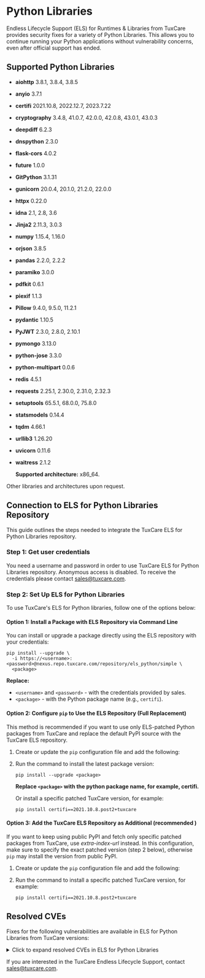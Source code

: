 # Python Libraries

Endless Lifecycle Support (ELS) for Runtimes & Libraries from TuxCare provides security fixes for a variety of Python Libraries. This allows you to continue running your Python applications without vulnerability concerns, even after official support has ended.

## Supported Python Libraries

* **aiohttp** 3.8.1, 3.8.4, 3.8.5 
* **anyio** 3.7.1
* **certifi** 2021.10.8, 2022.12.7, 2023.7.22
* **cryptography** 3.4.8, 41.0.7, 42.0.0, 42.0.8, 43.0.1, 43.0.3
* **deepdiff** 6.2.3
* **dnspython** 2.3.0
* **flask-cors** 4.0.2
* **future** 1.0.0
* **GitPython** 3.1.31
* **gunicorn** 20.0.4, 20.1.0, 21.2.0, 22.0.0
* **httpx** 0.22.0
* **idna** 2.1, 2.8, 3.6
* **Jinja2** 2.11.3, 3.0.3
* **numpy** 1.15.4, 1.16.0
* **orjson** 3.8.5
* **pandas** 2.2.0, 2.2.2
* **paramiko** 3.0.0
* **pdfkit** 0.6.1
* **piexif** 1.1.3
* **Pillow** 9.4.0, 9.5.0, 11.2.1
* **pydantic** 1.10.5
* **PyJWT** 2.3.0, 2.8.0, 2.10.1
* **pymongo** 3.13.0
* **python-jose** 3.3.0
* **python-multipart** 0.0.6
* **redis** 4.5.1
* **requests** 2.25.1, 2.30.0, 2.31.0, 2.32.3
* **setuptools** 65.5.1, 68.0.0, 75.8.0
* **statsmodels** 0.14.4
* **tqdm** 4.66.1
* **urllib3** 1.26.20
* **uvicorn** 0.11.6
* **waitress** 2.1.2

  **Supported architecture:** x86_64.

Other libraries and architectures upon request.

## Connection to ELS for Python Libraries Repository

This guide outlines the steps needed to integrate the TuxCare ELS for Python Libraries repository.

### Step 1: Get user credentials

You need a username and password in order to use TuxCare ELS for Python Libraries repository. Anonymous access is disabled. To receive the credentials please contact [sales@tuxcare.com](mailto:sales@tuxcare.com).

### Step 2: Set Up ELS for Python Libraries

To use TuxCare's ELS for Python libraries, follow one of the options below:

#### Option 1: Install a Package with ELS Repository via Command Line

You can install or upgrade a package directly using the ELS repository with your credentials:

<CodeWithCopy>

```text
pip install --upgrade \
  -i https://<username>:<password>@nexus.repo.tuxcare.com/repository/els_python/simple \
  <package>
```

</CodeWithCopy>

**Replace:**
* `<username>` and `<password>` - with the credentials provided by sales.  
* `<package>` - with the Python package name (e.g., `certifi`).

#### Option 2: Configure `pip` to Use the ELS Repository (Full Replacement)

This method is recommended if you want to use only ELS-patched Python packages from TuxCare and replace the default PyPI source with the TuxCare ELS repository. 

1. Create or update the `pip` configuration file and add the following:

   <CodeTabs :tabs="[
   { title: 'Linux/macOS (~/.pip/pip.conf)', content:
   `[global]
   index-url = https://username:password@nexus.repo.tuxcare.com/repository/els_python/simple` },
   { title: 'Windows (%APPDATA%\pip\pip.ini)', content:
   `[global]
   index-url = https://username:password@nexus.repo.tuxcare.com/repository/els_python/simple` }
   ]" />

2. Run the command to install the latest package version:

   <CodeWithCopy>

   ```text
   pip install --upgrade <package>
   ```

   </CodeWithCopy>

   **Replace `<package>` with the python package name, for example, certifi.**

   Or install a specific patched TuxCare version, for example:

   <CodeWithCopy>

   ```text
   pip install certifi==2021.10.8.post2+tuxcare
   ```

   </CodeWithCopy>

#### Option 3: Add the TuxCare ELS Repository as Additional (recommended )

If you want to keep using public PyPI and fetch only specific patched packages from TuxCare, use *extra-index-url* instead. In this configuration, make sure to specify the exact patched version (step 2 below), otherwise `pip` may install the version from public PyPI.

1. Create or update the `pip` configuration file and add the following:

   <CodeTabs :tabs="[
   { title: 'Linux/macOS (~/.pip/pip.conf)', content:
   `[global]
   extra-index-url = https://username:password@nexus.repo.tuxcare.com/repository/els_python/simple` },
   { title: 'Windows (%APPDATA%\pip\pip.ini)', content:
   `[global]
   extra-index-url = https://username:password@nexus.repo.tuxcare.com/repository/els_python/simple` }
   ]" />

2. Run the command to install a specific patched TuxCare version, for example:

   <CodeWithCopy>

   ```text
   pip install certifi==2021.10.8.post2+tuxcare
   ```

   </CodeWithCopy>

## Resolved CVEs

Fixes for the following vulnerabilities are available in ELS for Python Libraries from TuxCare versions:

<details>
  <summary>Click to expand resolved CVEs in ELS for Python Libraries</summary>

| CVE ID              | Severity | Library      | Vulnerable Versions | Safe Version |
| :-----------------: | :------: | :----------: | :----------------: | :----------: |
| CVE-2025-58367      | Critical | deepdiff     | 6.2.3              | 6.2.3.post1+tuxcare |
| CVE-2025-55197      | Medium   | pypdf        | 5.9.0              | 5.9.0.post1+tuxcare |
| CVE-2025-50817      | N/A      | future       | 1.0.0              | 1.0.0.post1+tuxcare |
| CVE-2025-50181      | Medium   | urllib3      | 1.26.20            | 1.26.20.post1+tuxcare |
| CVE-2025-48379      | High     | pillow       | 11.2.1             | 11.2.1.post1+tuxcare |
| CVE-2025-47273      | High     | setuptools   | 75.8.0             | 75.8.0.post1+tuxcare |
| CVE-2025-45768      | N/A      | pyjwt        | 2.10.1             | 2.10.1.post1+tuxcare |
| CVE-2025-45768      | N/A      | pyjwt        | 2.8.0              | 2.8.0.post1+tuxcare |
| CVE-2025-27516      | Medium   | jinja2	      | 2.11.3             | 2.11.3.post2+tuxcare |
| CVE-2025-26240      | N/A      | pdfkit       | 0.6.1              | 0.6.1.post1+tuxcare |
| CVE-2024-56326      | Medium   | jinja2       | 2.11.3             | 2.11.3.post2+tuxcare |
| CVE-2024-52304      | High     | aiohttp      | 3.8.5              | 3.8.5.post2+tuxcare |
| CVE-2024-56201      | Medium   | jinja2       | 3.0.3              | 3.0.3.post1+tuxcare |
| CVE-2024-49769      | High     | waitress     | 2.1.2              | 2.1.2.post2+tuxcare |
| CVE-2024-49768      | Medium   | waitress     | 2.1.2              | 2.1.2.post1+tuxcare<br>2.1.2.post2+tuxcare |
| CVE-2024-47081      | Medium   | requests     | 2.32.3             | 2.32.3.post1+tuxcare |
| CVE-2024-39689      | High     | certifi      | 2023.7.22          | 2023.07.22.post1+tuxcare |
| CVE-2024-39689      | High     | certifi      | 2022.12.7          | 2022.12.07.post2+tuxcare |
| CVE-2024-35195      | Medium   | requests     | 2.31.0             | 2.31.0.post1+tuxcare |
| CVE-2024-34064      | Medium   | jinja2       | 2.11.3             | 2.11.3.post1+tuxcare<br>2.11.3.post2+tuxcare |
| CVE-2024-34062      | Medium   | tqdm         | 4.66.1             | 4.66.1.post1+tuxcare |
| CVE-2024-28219      | Medium   | pillow       | 9.4.0              | 9.4.0.post3+tuxcare |
| CVE-2024-27454      | High     | orjson       | 3.8.5              | 3.8.5.post1+tuxcare |
| CVE-2024-26130      | High     | cryptography | 41.0.7             | 41.0.7.post1+tuxcare |
| CVE-2024-26130      | High     | cryptography | 42.0.0             | 42.0.0.post1+tuxcare |
| CVE-2024-24762      | High     | python-multipart | 0.0.6         | 0.0.6.post1+tuxcare |
| CVE-2024-22195      | Medium   | jinja2       | 2.11.3             | 2.11.3.post1+tuxcare<br>2.11.3.post2+tuxcare |
| CVE-2024-22190      | High     | gitpython    | 3.1.31             | 3.1.31.post1+tuxcare |
| CVE-2024-12797      | N/A      | cryptography | 43.0.3             | 43.0.3.post1+tuxcare |
| CVE-2024-12797      | N/A      | cryptography | 43.0.1             | 43.0.1.post1+tuxcare |
| CVE-2024-12797      | High     | cryptography | 42.0.8             | 42.0.8.post1+tuxcare |
| CVE-2024-9880       | N/A      | pandas       | 2.2.2              | 2.2.2.post1+tuxcare |
| CVE-2024-9880       | N/A      | pandas       | 2.2.0              | 2.2.0.post1+tuxcare |
| CVE-2024-7923       | Critical | gunicorn     | 20.1.0             | 20.1.0.post2+tuxcare |
| CVE-2024-6866       | High     | flask-cors   | 4.0.2              | 4.0.2.post1+tuxcare |
| CVE-2024-6827       | High     | gunicorn     | 22.0.0             | 22.0.0.post1+tuxcare |
| CVE-2024-6345       | High     | setuptools   | 65.5.1             | 65.5.1.post1+tuxcare |
| CVE-2024-5629       | N/A      | pymongo      | 3.13.0             | 3.13.0.post1+tuxcare |
| CVE-2024-3772       | Medium   | pydantic     | 1.10.5             | 1.10.5.post1+tuxcare |
| CVE-2024-3651       | High     | idna         | 2.1                | 2.1.post1+tuxcare |
| CVE-2024-1135       | N/A      | gunicorn     | 22.0.0             | 22.0.0.post1+tuxcare |
| CVE-2024-1135       | N/A      | gunicorn     | 21.2.0             | 21.2.0.post2+tuxcare |
| CVE-2024-1135       | N/A      | gunicorn     | 20.0.4             | 20.0.4.post1+tuxcare |
| CVE-2023-50782      | High     | cryptography | 41.0.7             | 41.0.7.post1+tuxcare |
| CVE-2023-50782      | High     | cryptography | 3.4.8              | 3.4.8.post1+tuxcare |
| CVE-2023-50447      | High     | pillow       | 9.5.0              | 9.5.0.post1+tuxcare |
| CVE-2023-50447      | High     | pillow       | 9.4.0              | 9.4.0.post2+tuxcare |
| CVE-2023-49082      | Medium   | aiohttp      | 3.8.5              | 3.8.5.post1+tuxcare |
| CVE-2023-48795      | Medium   | paramiko     | 3.0.0              | 3.0.0.post1+tuxcare |
| CVE-2023-47627      | High     | aiohttp      | 3.8.5              | 3.8.5.post1+tuxcare |
| CVE-2023-44271      | High     | pillow       | 9.4.0              | 9.4.0.post1+tuxcare |
| CVE-2023-41040      | Medium   | gitpython    | 3.1.31             | 3.1.31.post1+tuxcare |
| CVE-2023-40590      | High     | gitpython    | 3.1.31             | 3.1.31.post1+tuxcare |
| CVE-2023-37920      | Critical | certifi      | 2022.12.7          | 2022.12.07.post1+tuxcare<br>2022.12.07.post2+tuxcare |
| CVE-2023-37920      | Critical | certifi      | 2021.10.8          | 2021.10.08.post1+tuxcare<br>2021.10.08.post2+tuxcare |
| CVE-2023-37276      | High     | aiohttp      | 3.8.4              | 3.8.4.post1+tuxcare |
| CVE-2023-32681      | Medium   | requests     | 2.30.0             | 2.30.0.post1+tuxcare |
| CVE-2023-32681      | Medium   | requests     | 2.25.1             | 2.25.1.post1+tuxcare |
| CVE-2023-29483      | N/A      | dnspython    | 2.3.0              | 2.3.0.post1+tuxcare |
| CVE-2023-28859      | Medium   | redis-py     | 4.5.1              | 4.5.1.post1+tuxcare |
| CVE-2023-28858      | Low      | redis-py     | 4.5.1              | 4.5.1.post1+tuxcare |
| CVE-2023-23931      | Medium   | cryptography | 3.4.8              | 3.4.8.post1+tuxcare |
| CVE-2023-4863       | High     | pillow       | 9.5.0              | 9.5.0.post1+tuxcare |
| CVE-2023-4863       | High     | pillow       | 9.4.0              | 9.4.0.post2+tuxcare |
| CVE-2023-3446       | Medium   | cryptography | 3.4.8              | 3.4.8.post2+tuxcare |
| CVE-2022-29217      | High     | pyjwt        | 2.3.0              | 2.3.0.post1+tuxcare |
| CVE-2022-23491      | High     | certifi      | 2021.10.8          | 2021.10.08.post2+tuxcare |
| CVE-2021-41945      | N/A      | httpx        | 0.22.0             | 0.22.0.post1+tuxcare |
| CVE-2020-7695       | High     | uvicorn      | 0.11.6             | 0.11.6.post1+tuxcare |
| CVE-2020-7694       | Low      | uvicorn      | 0.11.6             | 0.11.6.post1+tuxcare |
| CVE-2019-6446       | Critical | numpy        | 1.16.0             | 1.16.0.post1+tuxcare |
| GHSA-h4gh-qq45-vh27 | Medium   | cryptography | 42.0.8             | 42.0.8.post1+tuxcare |
| GHSA-56pw-mpj4-fxww | High     | pillow       | 9.4.0              | 9.4.0.post2+tuxcare |

**N/A (Not Available)** mean that the National Vulnerability Database (NVD) has registered this CVE, but an official CVSS severity score has not yet been assigned.

</details>

If you are interested in the TuxCare Endless Lifecycle Support, contact [sales@tuxcare.com](mailto:sales@tuxcare.com).
